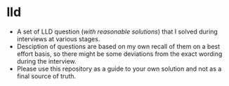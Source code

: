 # lld
- A set of LLD question (*with reasonable solutions*) that I solved during interviews at various stages. 
- Desciption of questions are based on my own recall of them on a best effort basis, so there might be some deviations from the exact wording during the interview.
- Please use this repository as a guide to your own solution and not as a final source of truth.
